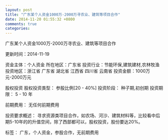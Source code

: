 ```yaml
---
layout: post
title: "广东某个人资金1000万-2000万寻农业、建筑等项目合作"
date: 2014-11-20 01:55:32 +0800
comments: true
categories: 
---
```

广东某个人资金1000万-2000万寻农业、建筑等项目合作



更新时间：2014-11-19

资金主体：个人资金
所在地区：广东省
投资行业：节能环保,建筑建材,农林牧渔
投资地区：浙江省 广东省 湖北省 江西省 四川省 云南省
投资金额：1000万元-2000万元

股权投资
股权投资类型：
                            参股比例[20 - 40%] 
                                                                                投资阶段：
                            种子期,初创期 
                                                                                                                                        投资期限：
                            5 - 10 年

前期费用：
无任何前期费用

投资要求概述：
寻求资源类项目合作，如农场、河沙、建筑材料等，比较看中后期5-10年的的升值空间，除了西部都可以，股权投资，股份要达20%。

标签：
广东，个人资金，参股合作，无前期费用

